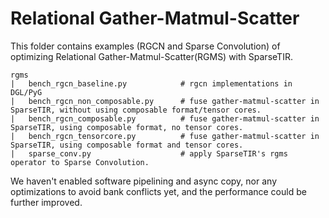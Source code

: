 # Relational Gather-Matmul-Scatter

This folder contains examples (RGCN and Sparse Convolution) of optimizing Relational Gather-Matmul-Scatter(RGMS) with SparseTIR.

```
rgms
|   bench_rgcn_baseline.py            # rgcn implementations in DGL/PyG
|   bench_rgcn_non_composable.py      # fuse gather-matmul-scatter in SparseTIR, without using composable format/tensor cores.
|   bench_rgcn_composable.py          # fuse gather-matmul-scatter in SparseTIR, using composable format, no tensor cores.
|   bench_rgcn_tensorcore.py          # fuse gather-matmul-scatter in SparseTIR, using composable format and tensor cores.
|   sparse_conv.py                    # apply SparseTIR's rgms operator to Sparse Convolution.
```

We haven't enabled software pipelining and async copy, nor any optimizations to avoid bank conflicts yet, and the performance could be further improved.
